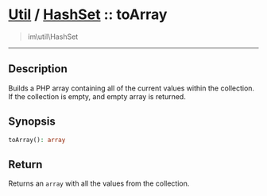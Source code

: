 # [Util](Util.md) / [HashSet](Util-HashSet.md) :: toArray
 > im\util\HashSet
____

## Description
Builds a PHP array containing all of the current values within
the collection. If the collection is empty, and empty array is returned.

## Synopsis
```php
toArray(): array
```

## Return
Returns an `array` with all the values from the collection.
